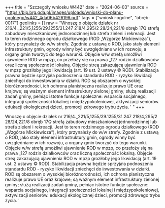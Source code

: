 +++
title = "Szczegóły wniosku W442"
date = "2024-06-03"
source = "https://bip.brg.gda.pl/images/uploads/wnioski-do-planu-ogolnego/w442_4da06b426196.pdf"
tags = ["wnioski-ogolne", "obręb: 0017"]
geolinks = []
raw = "Wnoszę o objęcie działek nr 216/4._221/5,1255/29.1255/31.247 218/4,295/2 28/24,221/8 obręb 17Q strefą zabudowy mieszkaniowej jednorodzinnej lub strefa zieleni i rekreacji. Jest to teren rodzinnego ogrodu działkowego (ROD „Wzgórze Mickiewicza”), który przynależy do w/w strefy. Zgodnie z ustawą o ROD, jako stały elemeni infrastruktury gmin, ogrody winny być uwzględniane w ich rozwoju, a organy gmin tworzyć do tego warunki. Objęcie w/w strefą umożliwi ujawnienie ROD w mpzp, co przełoży się na prawa _127 rodzin działkowców oraz liczną społeczność lokalną. Objęcie streą zakazującą ujawnienia ROD w mpzp groziłoby jego likwidacją (art. 19 ust. 2 ustawy © ROD). Stabilizacja prawna będzie sprzyjała podnoszeniu standardu ROD - ryzyko likwidacji zniechęci do inwestowania w działki. ROD są obszarem o wysokiej bioróżnorodności, ich ochrona planistyczna realizuje prawo UE oraz krajowe; są ważnym element infrastruktury zielonej gminy; służą realizacji zadań gminy, pełniąc istotne funkcje społeczne: wsparcia socjalnego, integracji społeczności lokalnej i międzypokoleniowej, aktywizacji seniorów. edukacji ekologicznej dzieci, promocji zdrowego trybu życia. ' "
+++

Wnoszę o objęcie działek nr 216/4._221/5,1255/29.1255/31.247 218/4,295/2
28/24,221/8 obręb 17Q strefą zabudowy mieszkaniowej jednorodzinnej lub strefa
zieleni i rekreacji. Jest to teren rodzinnego ogrodu działkowego (ROD „Wzgórze
Mickiewicza”), który przynależy do w/w strefy. Zgodnie z ustawą o ROD, jako stały elemeni
infrastruktury gmin, ogrody winny być uwzględniane w ich rozwoju, a organy gmin tworzyć
do tego warunki. Objęcie w/w strefą umożliwi ujawnienie ROD w mpzp, co przełoży się na
prawa _127 rodzin działkowców oraz liczną społeczność lokalną. Objęcie
streą zakazującą ujawnienia ROD w mpzp groziłoby jego likwidacją (art. 19 ust. 2 ustawy ©
ROD). Stabilizacja prawna będzie sprzyjała podnoszeniu standardu ROD - ryzyko likwidacji
zniechęci do inwestowania w działki. ROD są obszarem o wysokiej bioróżnorodności, ich
ochrona planistyczna realizuje prawo UE oraz krajowe; są ważnym element infrastruktury
zielonej gminy; służą realizacji zadań gminy, pełniąc istotne funkcje społeczne: wsparcia
socjalnego, integracji społeczności lokalnej i międzypokoleniowej, aktywizacji seniorów.
edukacji ekologicznej dzieci, promocji zdrowego trybu życia. '




